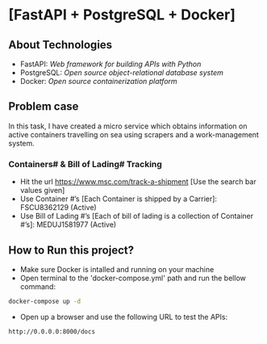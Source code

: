 # [FastAPI + PostgreSQL + Docker]

## About Technologies
- FastAPI: _Web framework for building APIs with Python_
- PostgreSQL: _Open source object-relational database system_
- Docker: _Open source containerization platform_

## Problem case
In this task, I have created a micro service which obtains information on active containers
travelling on sea using scrapers and a work-management system.

### Containers# & Bill of Lading# Tracking
- Hit the url https://www.msc.com/track-a-shipment [Use the search bar values given]
- Use Container #’s [Each Container is shipped by a Carrier]: FSCU8362129 (Active)
- Use Bill of Lading #’s [Each of bill of lading is a collection of Container #’s]: MEDUJ1581977 (Active)

## How to Run this project?
- Make sure Docker is intalled and running on your machine
- Open terminal to the 'docker-compose.yml' path and run the bellow command:
```sh
docker-compose up -d 
```
- Open up a browser and use the following URL to test the APIs:
```
http://0.0.0.0:8000/docs
```
